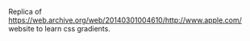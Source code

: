 Replica of https://web.archive.org/web/20140301004610/http://www.apple.com/ website to learn css gradients.
